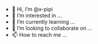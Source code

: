 - 👋 Hi, I’m @x-pipi
- 👀 I’m interested in ...
- 🌱 I’m currently learning ...
- 💞️ I’m looking to collaborate on ...
- 📫 How to reach me ...

<!---
x-pipi/x-pipi is a ✨ special ✨ repository because its `README.md` (this file) appears on your GitHub profile.
You can click the Preview link to take a look at your changes.
--->
